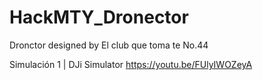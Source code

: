 # HackMTY_Dronector
Dronctor designed by El club que toma te No.44


Simulación 1 | DJi Simulator https://youtu.be/FUlyIWOZeyA
